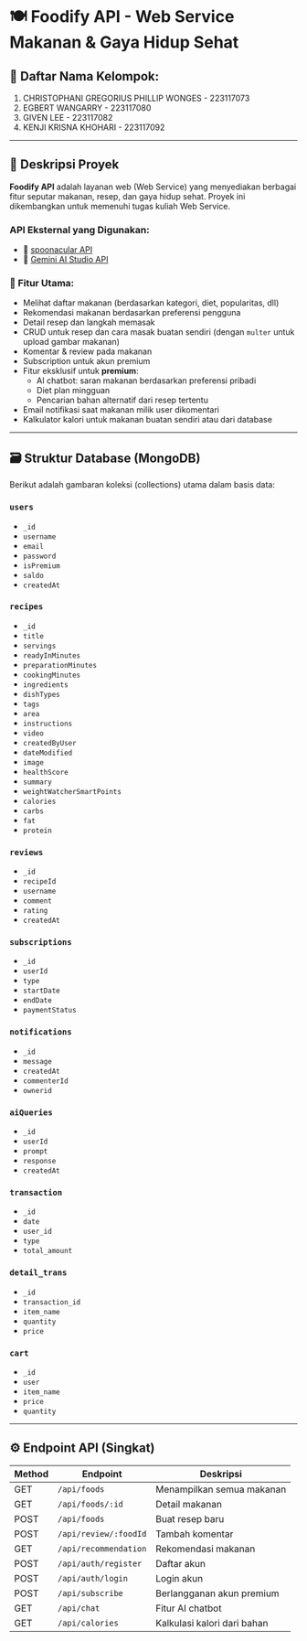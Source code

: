 # 🍽️ Foodify API - Web Service Makanan & Gaya Hidup Sehat

## 👥 Daftar Nama Kelompok:
1. CHRISTOPHANI GREGORIUS PHILLIP WONGES - 223117073
2. EGBERT WANGARRY - 223117080 
3. GIVEN LEE - 223117082
4. KENJI KRISNA KHOHARI - 223117092

---

## 📖 Deskripsi Proyek

**Foodify API** adalah layanan web (Web Service) yang menyediakan berbagai fitur seputar makanan, resep, dan gaya hidup sehat. Proyek ini dikembangkan untuk memenuhi tugas kuliah Web Service.

### API Eksternal yang Digunakan:
- 🔗 [spoonacular API](https://spoonacular.com/food-api)
- 🤖 [Gemini AI Studio API](https://aistudio.google.com/)

### 🔑 Fitur Utama:
- Melihat daftar makanan (berdasarkan kategori, diet, popularitas, dll)
- Rekomendasi makanan berdasarkan preferensi pengguna
- Detail resep dan langkah memasak
- CRUD untuk resep dan cara masak buatan sendiri (dengan `multer` untuk upload gambar makanan)
- Komentar & review pada makanan
- Subscription untuk akun premium
- Fitur eksklusif untuk **premium**:
  - AI chatbot: saran makanan berdasarkan preferensi pribadi
  - Diet plan mingguan
  - Pencarian bahan alternatif dari resep tertentu
- Email notifikasi saat makanan milik user dikomentari
- Kalkulator kalori untuk makanan buatan sendiri atau dari database

---

## 🗃️ Struktur Database (MongoDB)

Berikut adalah gambaran koleksi (collections) utama dalam basis data:

### `users`
- `_id`
- `username`
- `email`
- `password`
- `isPremium` 
- `saldo` 
- `createdAt` 

### `recipes`
- `_id`
- `title`
- `servings`
- `readyInMinutes`
- `preparationMinutes`
- `cookingMinutes`
- `ingredients`
- `dishTypes`
- `tags`
- `area`
- `instructions`
- `video`
- `createdByUser`
- `dateModified`
- `image`
- `healthScore`
- `summary`
- `weightWatcherSmartPoints`
- `calories`
- `carbs`
- `fat`
- `protein`

### `reviews`
- `_id`
- `recipeId`
- `username`
- `comment`
- `rating`
- `createdAt`

### `subscriptions`
- `_id`
- `userId`
- `type` 
- `startDate`
- `endDate`
- `paymentStatus`

### `notifications`
- `_id`
- `message`
- `createdAt`
- `commenterId`
- `ownerid`

### `aiQueries` 
- `_id`
- `userId`
- `prompt`
- `response`
- `createdAt`

### `transaction` 
- `_id`
- `date`
- `user_id`
- `type`
- `total_amount`


### `detail_trans` 
- `_id`
- `transaction_id`
- `item_name`
- `quantity`
- `price`

### `cart`
- `_id`
- `user`
- `item_name`
- `price`
- `quantity`


---

## ⚙️ Endpoint API (Singkat)

| Method | Endpoint                  | Deskripsi                               |
|--------|---------------------------|-----------------------------------------|
| GET    | `/api/foods`              | Menampilkan semua makanan               |
| GET    | `/api/foods/:id`          | Detail makanan                          |
| POST   | `/api/foods`              | Buat resep baru                         |
| POST   | `/api/review/:foodId`     | Tambah komentar                         |
| GET    | `/api/recommendation`     | Rekomendasi makanan                     |
| POST   | `/api/auth/register`      | Daftar akun                             |
| POST   | `/api/auth/login`         | Login akun                              |
| POST   | `/api/subscribe`          | Berlangganan akun premium               |
| GET    | `/api/chat`               | Fitur AI chatbot                        |
| GET    | `/api/calories`           | Kalkulasi kalori dari bahan             |


